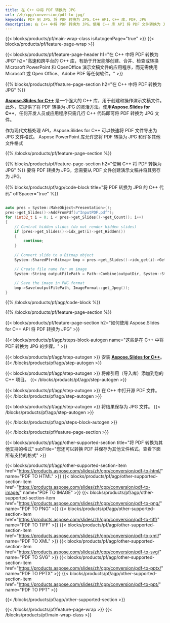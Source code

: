 ```yaml
---
title: 在 C++ 中将 PDF 转换为 JPG
url: /zh/cpp/conversion/pdf-to-jpg/
keywords: PDF 到 JPG，将 PDF 转换为 JPG，C++ API，C++ 库，PDF，JPG
description: 在 C++ 中将 PDF 转换为 JPG。使用 C++ 库 API 将 PDF 文件转换为 JPG
---
```


{{< blocks/products/pf/main-wrap-class isAutogenPage="true" >}}
{{< blocks/products/pf/feature-page-wrap >}}

{{< blocks/products/pf/feature-page-header h1="在 C++ 中将 PDF 转换为 JPG" h2="高速和跨平台的 C++ 库，有助于开发能够创建、合并、检查或转换 Microsoft PowerPoint 和 OpenOffice 演示文稿文件的应用程序，而无需使用 Microsoft 或 Open Office、Adobe PDF 等任何软件。" >}}

{{% blocks/products/pf/feature-page-section h2="在 C++ 中将 PDF 转换为 JPG" %}}

[**Aspose.Slides for C++**](https://products.aspose.com/slides/zh/cpp/) 是一个强大的 C++ 库，用于创建和操作演示文稿文件。此外，它提供了将 PDF 转换为 JPG 的灵活方法。使用**Aspose.Slides for C++**，任何开发人员或应用程序只需几行 C++ 代码即可将 PDF 转换为 JPG 文件。

作为现代文档处理 API，Aspose.Slides for C++ 可以快速将 PDF 文件导出为 JPG 文件格式。 Aspose PowerPoint 库允许您将 PDF 转换为 JPG 和许多其他文件格式

{{% /blocks/products/pf/feature-page-section %}}

{{% blocks/products/pf/feature-page-section  h2="使用 C++ 将 PDF 转换为 JPG" %}}
要将 PDF 转换为 JPG，您需要从 PDF 文件创建演示文稿并将其另存为 JPG。

{{% blocks/products/pf/agp/code-block title="将 PDF 转换为 JPG 的 C++ 代码" offSpacer="true" %}}

```cpp

auto pres = System::MakeObject<Presentation>();
pres->get_Slides()->AddFromPdf(u"InputPDF.pdf");
for (int32_t i = 0; i < pres->get_Slides()->get_Count(); i++)
{
    // Control hidden slides (do not render hidden slides)
    if (pres->get_Slides()->idx_get(i)->get_Hidden())
    {
        continue;
    }
    
    // Convert slide to a Bitmap object
    System::SharedPtr<Bitmap> bmp = pres->get_Slides()->idx_get(i)->GetThumbnail(2.f, 2.f);

    // Create file name for an image
    System::String outputFilePath = Path::Combine(outputDir, System::String(u"Slide_") + i + u".jpg");
    
    // Save the image in PNG format
    bmp->Save(outputFilePath, ImageFormat::get_Jpeg());
}

```


{{% /blocks/products/pf/agp/code-block %}}

{{% /blocks/products/pf/feature-page-section %}}

{{< blocks/products/pf/feature-page-section  h2="如何使用 Aspose.Slides for C++ API 将 PDF 转换为 JPG" >}}

{{< blocks/products/pf/agp/steps-block-autogen name="这些是在 C++ 中将 PDF 转换为 JPG 的步骤。" >}}

{{< blocks/products/pf/agp/step-autogen >}}
安装 [**Aspose.Slides for C++**](https://products.aspose.com/slides/zh/cpp/)。
{{< /blocks/products/pf/agp/step-autogen >}}

{{< blocks/products/pf/agp/step-autogen >}}
将库引用（导入库）添加到您的 C++ 项目。
{{< /blocks/products/pf/agp/step-autogen >}}

{{< blocks/products/pf/agp/step-autogen >}}
在 C++ 中打开源 PDF 文件。
{{< /blocks/products/pf/agp/step-autogen >}}

{{< blocks/products/pf/agp/step-autogen >}}
将结果保存为 JPG 文件。
{{< /blocks/products/pf/agp/step-autogen >}}

{{< /blocks/products/pf/agp/steps-block-autogen >}}

{{< /blocks/products/pf/feature-page-section >}}

{{< blocks/products/pf/agp/other-supported-section title="将 PDF 转换为其他支持的格式" subTitle="您还可以转换 PDF 并保存为其他文件格式。查看下面所有支持的格式" >}}

{{< blocks/products/pf/agp/other-supported-section-item href="https://products.aspose.com/slides/zh/cpp/conversion/pdf-to-html/" name="PDF TO HTML" >}}
{{< blocks/products/pf/agp/other-supported-section-item href="https://products.aspose.com/slides/zh/cpp/conversion/pdf-to-image/" name="PDF TO IMAGE" >}}
{{< blocks/products/pf/agp/other-supported-section-item href="https://products.aspose.com/slides/zh/cpp/conversion/pdf-to-png/" name="PDF TO PNG" >}}
{{< blocks/products/pf/agp/other-supported-section-item href="https://products.aspose.com/slides/zh/cpp/conversion/pdf-to-tiff/" name="PDF TO TIFF" >}}
{{< blocks/products/pf/agp/other-supported-section-item href="https://products.aspose.com/slides/zh/cpp/conversion/pdf-to-xml/" name="PDF TO XML" >}}
{{< blocks/products/pf/agp/other-supported-section-item href="https://products.aspose.com/slides/zh/cpp/conversion/pdf-to-svg/" name="PDF TO SVG" >}}
{{< blocks/products/pf/agp/other-supported-section-item href="https://products.aspose.com/slides/zh/cpp/conversion/pdf-to-pptx/" name="PDF TO PPTX" >}}
{{< blocks/products/pf/agp/other-supported-section-item href="https://products.aspose.com/slides/zh/cpp/conversion/pdf-to-ppt/" name="PDF TO PPT" >}}


{{< /blocks/products/pf/agp/other-supported-section >}}

{{< /blocks/products/pf/feature-page-wrap >}}
{{< /blocks/products/pf/main-wrap-class >}}